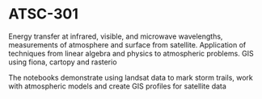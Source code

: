 # ATSC-301
Energy transfer at infrared, visible, and microwave wavelengths, measurements of atmosphere and surface from satellite. 
Application of techniques from linear algebra and physics to atmospheric problems. GIS using fiona, cartopy and rasterio

The notebooks demonstrate using landsat data to mark storm trails, work with atmospheric models and create GIS profiles for satellite data
